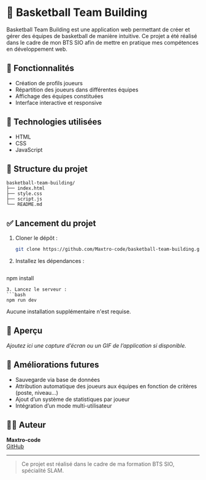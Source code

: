 # 🏀 Basketball Team Building

Basketball Team Building est une application web permettant de créer et gérer des équipes de basketball de manière intuitive. Ce projet a été réalisé dans le cadre de mon BTS SIO afin de mettre en pratique mes compétences en développement web.

## 📌 Fonctionnalités

- Création de profils joueurs
- Répartition des joueurs dans différentes équipes
- Affichage des équipes constituées
- Interface interactive et responsive

## 🧪 Technologies utilisées

- HTML
- CSS
- JavaScript

## 📂 Structure du projet

```
basketball-team-building/
├── index.html
├── style.css
├── script.js
└── README.md
```

## ✅ Lancement du projet

1. Cloner le dépôt :
   ```bash
   git clone https://github.com/Maxtro-code/basketball-team-building.git
   ```
2. Installez les dépendances :
   ```bash
npm install
```
3. Lancez le serveur :
```bash
npm run dev
```

Aucune installation supplémentaire n'est requise.

## 📸 Aperçu

*Ajoutez ici une capture d’écran ou un GIF de l’application si disponible.*

## 🔧 Améliorations futures

- Sauvegarde via base de données
- Attribution automatique des joueurs aux équipes en fonction de critères (poste, niveau…)
- Ajout d’un système de statistiques par joueur
- Intégration d’un mode multi-utilisateur

## 👨‍💻 Auteur

**Maxtro-code**  
[GitHub](https://github.com/Maxtro-code)

---

> Ce projet est réalisé dans le cadre de ma formation BTS SIO, spécialité SLAM.

